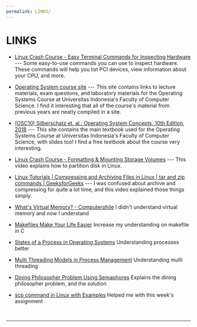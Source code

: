 ```yaml
---
permalink: LINKS/
---
```


# LINKS

* [Linux Crash Course - Easy Terminal Commands for Inspecting Hardware](https://youtu.be/oGyJr-iUwt8?si=59V2boc0XfmlFekg) --- 
Some easy-to-use commands you can use to inspect hardware. 
These commands will help you list PCI devices, view information about your CPU, and more.

* [Operating System course site](https://os.vlsm.org/) ---
  This site contains links to lecture materials, exam questions, and laboratory materials for the Operating Systems Course at Universitas Indonesia's Faculty of Computer Science.
  I find it interesting that all of the course's material from previous years are neatly compiled in a site.

* [(OSC10) Silberschatz et. al.: Operating System Concepts, 10th Edition, 2018](https://www.os-book.com/OS10/) ---
  This site contains the main textbook used for the Operating Systems Course at Universitas Indonesia's Faculty of Computer Science, with slides too!
  I find a free textbook about the course very interesting.

* [Linux Crash Course - Formatting & Mounting Storage Volumes](https://www.youtube.com/watch?v=2Z6ouBYfZr8) ---
  This video explains how to partition disk in Linux.

* [Linux Tutorials | Compressing and Archiving Files in Linux | tar and zip commands | GeeksforGeeks](https://www.youtube.com/watch?v=KucqplDh7LI) ---
  I was confused about archive and compressing for quite a lot time, and this video explained those things simply.

* [What's Virtual Memory? - Computerphile](https://www.youtube.com/watch?v=5lFnKYCZT5o)
  I didn't understand virtual memory and now I understand

* [Makefiles Make Your Life Easier](https://www.youtube.com/watch?v=yWLkyN_Satk)
  Increase my understanding on makefile in C

* [States of a Process in Operating Systems](https://www.geeksforgeeks.org/states-of-a-process-in-operating-systems/)
  Understanding processes better

* [Multi Threading Models in Process Management](https://www.geeksforgeeks.org/multi-threading-models-in-process-management/)
  Understanding multi threading

* [Dining Philosopher Problem Using Semaphores](https://www.geeksforgeeks.org/dining-philosopher-problem-using-semaphores/)
  Explains the dining philosopher problem, and the solution

* [scp command in Linux with Examples](https://www.geeksforgeeks.org/scp-command-in-linux-with-examples/)
  Helped me with this week's assignment

<br>
<hr>
